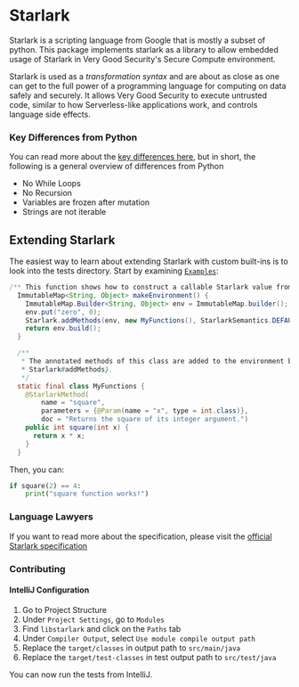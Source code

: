 # Starlark

Starlark is a scripting language from Google that is mostly a subset of python. This package implements starlark as a 
library to allow embedded usage of Starlark in Very Good Security's Secure Compute environment.

Starlark is used as a _transformation syntax_ and are about as close as one can get to the full power of a programming language for computing on data safely and securely. 
It allows Very Good Security to execute untrusted code, similar to how Serverless-like applications work, and controls language side effects.

### Key Differences from Python

You can read more about the [key differences here](https://docs.bazel.build/versions/master/skylark/language.html#differences-with-python), but in short, the following is a general overview of differences from Python 

- No While Loops
- No Recursion
- Variables are frozen after mutation
- Strings are not iterable

## Extending Starlark

The easiest way to learn about extending Starlark with custom built-ins is to look into the tests directory. 
Start by examining [`Examples`](https://github.com/verygoodsecurity/starlarky/tree/master/libstarlark/src/test/java/net/starlark/java/eval/Examples.java):

```java
/** This function shows how to construct a callable Starlark value from a Java method. */
  ImmutableMap<String, Object> makeEnvironment() {
    ImmutableMap.Builder<String, Object> env = ImmutableMap.builder();
    env.put("zero", 0);
    Starlark.addMethods(env, new MyFunctions(), StarlarkSemantics.DEFAULT); // adds 'square'
    return env.build();
  }

  /**
   * The annotated methods of this class are added to the environment by {@link
   * Starlark#addMethods}.
   */
  static final class MyFunctions {
    @StarlarkMethod(
        name = "square",
        parameters = {@Param(name = "x", type = int.class)},
        doc = "Returns the square of its integer argument.")
    public int square(int x) {
      return x * x;
    }
  }
```

Then, you can:

```python
if square(2) == 4:
    print("square function works!") 
```

### Language Lawyers

If you want to read more about the specification, please visit the [official Starlark specification](https://github.com/bazelbuild/starlark/blob/master/spec.md)

### Contributing

#### IntelliJ Configuration

1. Go to Project Structure
1. Under `Project Settings`, go to `Modules`
1. Find `libstarlark` and click on the `Paths` tab
1. Under `Compiler Output`, select `Use module compile output path` 
1. Replace the `target/classes` in output path to `src/main/java` 
1. Replace the `target/test-classes` in test output path  to `src/test/java`

You can now run the tests from IntelliJ. 
